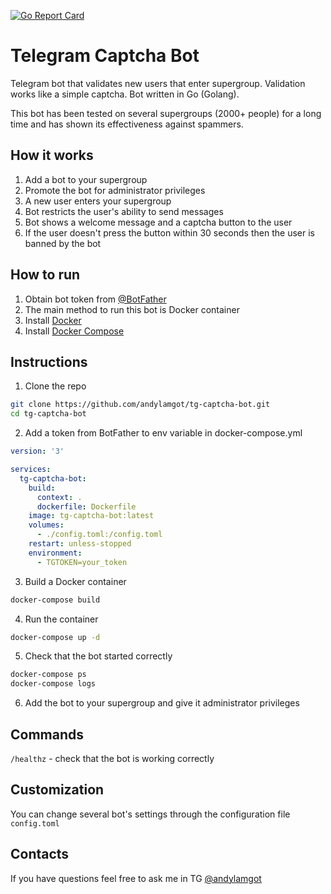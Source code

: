 [![Go Report Card](https://goreportcard.com/badge/github.com/mxssl/tg-captcha-bot)](https://goreportcard.com/report/github.com/mxssl/tg-captcha-bot)

# Telegram Captcha Bot

Telegram bot that validates new users that enter supergroup. Validation works like a simple captcha. Bot written in Go (Golang).

This bot has been tested on several supergroups (2000+ people) for a long time and has shown its effectiveness against spammers.

## How it works

1. Add a bot to your supergroup
2. Promote the bot for administrator privileges
3. A new user enters your supergroup
4. Bot restricts the user's ability to send messages
5. Bot shows a welcome message and a captcha button to the user
6. If the user doesn't press the button within 30 seconds then the user is banned by the bot

## How to run

1. Obtain bot token from [@BotFather](https://t.me/BotFather)
2. The main method to run this bot is Docker container
3. Install [Docker](https://docs.docker.com/install)
4. Install [Docker Compose](https://docs.docker.com/compose/install)

## Instructions

1. Clone the repo

```bash
git clone https://github.com/andylamgot/tg-captcha-bot.git
cd tg-captcha-bot
```

2. Add a token from BotFather to env variable in docker-compose.yml

```yaml
version: '3'

services:
  tg-captcha-bot:
    build:
      context: .
      dockerfile: Dockerfile
    image: tg-captcha-bot:latest
    volumes:
      - ./config.toml:/config.toml
    restart: unless-stopped
    environment:
      - TGTOKEN=your_token
```

3. Build a Docker container

```bash
docker-compose build
```

4. Run the container

```bash
docker-compose up -d
```

5. Check that the bot started correctly

```bash
docker-compose ps
docker-compose logs
```

6. Add the bot to your supergroup and give it administrator privileges

## Commands

`/healthz` - check that the bot is working correctly

## Сustomization

You can change several bot's settings through the configuration file `config.toml`

## Contacts

If you have questions feel free to ask me in TG [@andylamgot](https://t.me/andylamgot)
